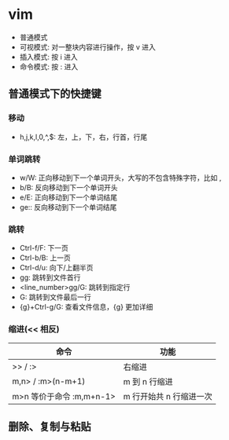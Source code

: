# vim

- 普通模式
- 可视模式: 对一整块内容进行操作，按 v 进入
- 插入模式: 按 i 进入
- 命令模式: 按 : 进入

## 普通模式下的快捷键

### 移动

- h,j,k,l,0,^,$: 左，上，下，右，行首，行尾

### 单词跳转

- w/W: 正向移动到下一个单词开头，大写的不包含特殊字符，比如 ,
- b/B: 反向移动到下一个单词开头
- e/E: 正向移动到下一个单词结尾
- ge:: 反向移动到下一个单词结尾

### 跳转

- Ctrl-f/F: 下一页
- Ctrl-b/B: 上一页
- Ctrl-d/u: 向下/上翻半页
- gg: 跳转到文件首行
- <line_number>gg/G: 跳转到指定行
- G: 跳转到文件最后一行
- {g}+Ctrl-g/G: 查看文件信息，{g} 更加详细

### 缩进(<< 相反)

| 命令 | 功能 |
| --- | ---- |
| >> / :> | 右缩进 |
| m,n> / :m>(n-m+1) | m 到 n 行缩进 |
| m>n 等价于命令 :m,m+n-1> | m 行开始共 n 行缩进一次 |

## 删除、复制与粘贴

